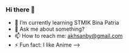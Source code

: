 ### Hi there 👋

- 🌱 I’m currently learning STMIK Bina Patria
- 💬 Ask me about something?
- 📫 How to reach me: akhsanby@gmail.com
- ⚡ Fun fact: I like Anime
-->
